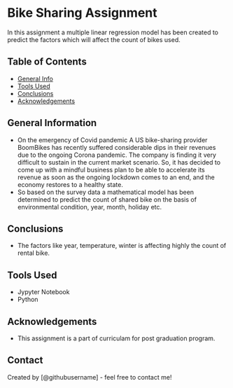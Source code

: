 # Bike Sharing Assignment
In this assignment a multiple linear regression model has been created to predict the factors which will affect the count of bikes used.


## Table of Contents
* [General Info](#general-information)
* [Tools Used](#technologies-used)
* [Conclusions](#conclusions)
* [Acknowledgements](#acknowledgements)

<!-- You can include any other section that is pertinent to your problem -->

## General Information
- On the emergency of Covid pandemic A US bike-sharing provider BoomBikes has recently suffered considerable dips in their revenues due to the ongoing Corona pandemic. The company is finding it very difficult to sustain in the current market scenario. So, it has decided to come up with a mindful business plan to be able to accelerate its revenue as soon as the ongoing lockdown comes to an end, and the economy restores to a healthy state.
- So based on the survey data a mathematical model has been determined to predict the count of shared bike on the basis of environmental condition, year, month, holiday etc. 
<!-- You don't have to answer all the questions - just the ones relevant to your project. -->

## Conclusions
- The factors like year, temperature, winter is affecting highly the count of rental bike.

<!-- You don't have to answer all the questions - just the ones relevant to your project. -->


## Tools Used
- Jypyter Notebook
- Python

<!-- As the libraries versions keep on changing, it is recommended to mention the version of library used in this project -->

## Acknowledgements
- This assignment is a part of curriculam for post graduation program.



## Contact
Created by [@githubusername] - feel free to contact me!


<!-- Optional -->
<!-- ## License -->
<!-- This project is open source and available under the [... License](). -->

<!-- You don't have to include all sections - just the one's relevant to your project -->
